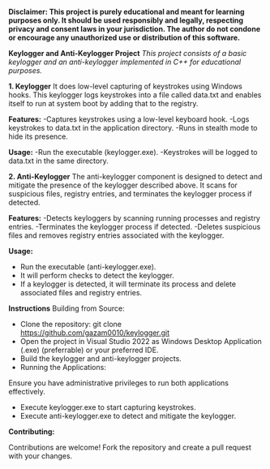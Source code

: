**Disclaimer:
This project is purely educational and meant for learning purposes only. It should be used responsibly and legally, respecting privacy and consent laws in your jurisdiction. The author do not condone or encourage any unauthorized use or distribution of this software.**


**Keylogger and Anti-Keylogger Project**
_This project consists of a basic keylogger and an anti-keylogger implemented in C++ for educational purposes._

**1. Keylogger**
It does low-level capturing of keystrokes using Windows hooks. This keylogger logs keystrokes into a file called data.txt and enables itself to run at system boot by adding that to the registry.

**Features:**
-Captures keystrokes using a low-level keyboard hook.
-Logs keystrokes to data.txt in the application directory.
-Runs in stealth mode to hide its presence.

**Usage:**
-Run the executable (keylogger.exe).
-Keystrokes will be logged to data.txt in the same directory.

**2. Anti-Keylogger**
The anti-keylogger component is designed to detect and mitigate the presence of the keylogger described above. It scans for suspicious files, registry entries, and terminates the keylogger process if detected.

**Features:**
-Detects keyloggers by scanning running processes and registry entries.
-Terminates the keylogger process if detected.
-Deletes suspicious files and removes registry entries associated with the keylogger.

**Usage:**
- Run the executable (anti-keylogger.exe).
- It will perform checks to detect the keylogger.
- If a keylogger is detected, it will terminate its process and delete associated files and registry entries.



**Instructions**
Building from Source:

- Clone the repository: git clone https://github.com/gazam0010/keylogger.git
- Open the project in Visual Studio 2022 as Windows Desktop Application (.exe) (preferrable) or your preferred IDE.
- Build the keylogger and anti-keylogger projects.
- Running the Applications:

Ensure you have administrative privileges to run both applications effectively.
- Execute keylogger.exe to start capturing keystrokes.
- Execute anti-keylogger.exe to detect and mitigate the keylogger.
  
**Contributing:**

Contributions are welcome! Fork the repository and create a pull request with your changes.
